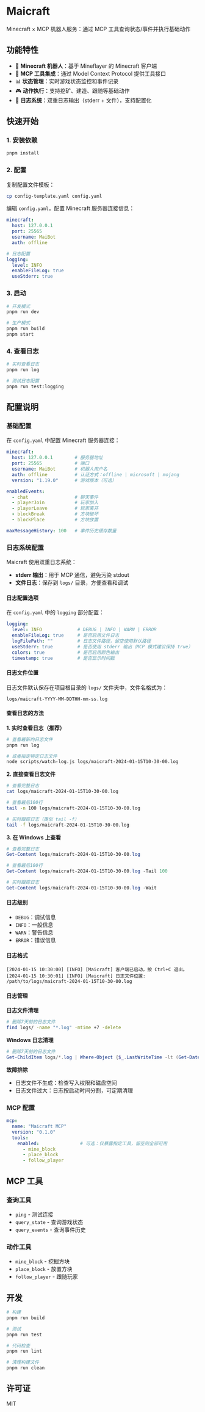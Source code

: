 # Maicraft

Minecraft × MCP 机器人服务：通过 MCP 工具查询状态/事件并执行基础动作

## 功能特性

- 🤖 **Minecraft 机器人**：基于 Mineflayer 的 Minecraft 客户端
- 🔧 **MCP 工具集成**：通过 Model Context Protocol 提供工具接口
- 📊 **状态管理**：实时游戏状态监控和事件记录
- 🎮 **动作执行**：支持挖矿、建造、跟随等基础动作
- 📝 **日志系统**：双重日志输出（stderr + 文件），支持配置化

## 快速开始

### 1. 安装依赖

```bash
pnpm install
```

### 2. 配置

复制配置文件模板：

```bash
cp config-template.yaml config.yaml
```

编辑 `config.yaml`，配置 Minecraft 服务器连接信息：

```yaml
minecraft:
  host: 127.0.0.1
  port: 25565
  username: MaiBot
  auth: offline

# 日志配置
logging:
  level: INFO
  enableFileLog: true
  useStderr: true
```

### 3. 启动

```bash
# 开发模式
pnpm run dev

# 生产模式
pnpm run build
pnpm start
```

### 4. 查看日志

```bash
# 实时查看日志
pnpm run log

# 测试日志配置
pnpm run test:logging
```

## 配置说明

### 基础配置

在 `config.yaml` 中配置 Minecraft 服务器连接：

```yaml
minecraft:
  host: 127.0.0.1        # 服务器地址
  port: 25565            # 端口
  username: MaiBot       # 机器人用户名
  auth: offline          # 认证方式：offline | microsoft | mojang
  version: "1.19.0"      # 游戏版本（可选）

enabledEvents:
  - chat                 # 聊天事件
  - playerJoin           # 玩家加入
  - playerLeave          # 玩家离开
  - blockBreak           # 方块破坏
  - blockPlace           # 方块放置

maxMessageHistory: 100   # 事件历史缓存数量
```

### 日志系统配置

Maicraft 使用双重日志系统：
- **stderr 输出**：用于 MCP 通信，避免污染 stdout
- **文件日志**：保存到 `logs/` 目录，方便查看和调试

#### 日志配置选项

在 `config.yaml` 中的 `logging` 部分配置：

```yaml
logging:
  level: INFO             # DEBUG | INFO | WARN | ERROR
  enableFileLog: true     # 是否启用文件日志
  logFilePath: ""         # 日志文件路径，留空使用默认路径
  useStderr: true         # 是否使用 stderr 输出（MCP 模式建议保持 true）
  colors: true            # 是否启用颜色输出
  timestamp: true         # 是否显示时间戳
```

#### 日志文件位置

日志文件默认保存在项目根目录的 `logs/` 文件夹中，文件名格式为：
```
logs/maicraft-YYYY-MM-DDTHH-mm-ss.log
```

#### 查看日志的方法

**1. 实时查看日志（推荐）**
```bash
# 查看最新的日志文件
pnpm run log

# 或者指定特定日志文件
node scripts/watch-log.js logs/maicraft-2024-01-15T10-30-00.log
```

**2. 直接查看日志文件**
```bash
# 查看完整日志
cat logs/maicraft-2024-01-15T10-30-00.log

# 查看最后100行
tail -n 100 logs/maicraft-2024-01-15T10-30-00.log

# 实时跟踪日志（类似 tail -f）
tail -f logs/maicraft-2024-01-15T10-30-00.log
```

**3. 在 Windows 上查看**
```powershell
# 查看完整日志
Get-Content logs/maicraft-2024-01-15T10-30-00.log

# 查看最后100行
Get-Content logs/maicraft-2024-01-15T10-30-00.log -Tail 100

# 实时跟踪日志
Get-Content logs/maicraft-2024-01-15T10-30-00.log -Wait
```

#### 日志级别

- `DEBUG`：调试信息
- `INFO`：一般信息
- `WARN`：警告信息
- `ERROR`：错误信息

#### 日志格式

```
[2024-01-15 10:30:00] [INFO] [Maicraft] 客户端已启动，按 Ctrl+C 退出。
[2024-01-15 10:30:01] [INFO] [Maicraft] 日志文件位置: /path/to/logs/maicraft-2024-01-15T10-30-00.log
```

#### 日志管理

**日志文件清理**
```bash
# 删除7天前的日志文件
find logs/ -name "*.log" -mtime +7 -delete
```

**Windows 日志清理**
```powershell
# 删除7天前的日志文件
Get-ChildItem logs/*.log | Where-Object {$_.LastWriteTime -lt (Get-Date).AddDays(-7)} | Remove-Item
```

**故障排除**
- 日志文件不生成：检查写入权限和磁盘空间
- 日志文件过大：日志按启动时间分割，可定期清理

### MCP 配置

```yaml
mcp:
  name: "Maicraft MCP"
  version: "0.1.0"
  tools:
    enabled:               # 可选：仅暴露指定工具，留空则全部可用
      - mine_block
      - place_block
      - follow_player
```

## MCP 工具

### 查询工具

- `ping` - 测试连接
- `query_state` - 查询游戏状态
- `query_events` - 查询事件历史

### 动作工具

- `mine_block` - 挖掘方块
- `place_block` - 放置方块
- `follow_player` - 跟随玩家

## 开发

```bash
# 构建
pnpm run build

# 测试
pnpm run test

# 代码检查
pnpm run lint

# 清理构建文件
pnpm run clean
```

## 许可证

MIT
